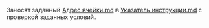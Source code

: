 Заносят заданный [Адрес ячейки.md](Адрес%20ячейки.md) в [Указатель инструкции.md](Указатель%20инструкции.md) с проверкой заданных условий.